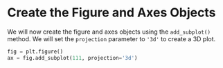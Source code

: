 # Create the Figure and Axes Objects

We will now create the figure and axes objects using the `add_subplot()` method. We will set the `projection` parameter to `'3d'` to create a 3D plot.

```python
fig = plt.figure()
ax = fig.add_subplot(111, projection='3d')
```
